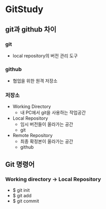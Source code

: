 # GitStudy

## git과 github 차이

### git
- local repository의 버전 관리 도구 
  
### github
- 협업을 위한 원격 저장소 

### 저장소
  - Working Directory 
     - 내 PC에서 git을 사용하는 작업공간
  - Local Repository 
    -  임시 버전들이 올라가는 공간 
    -  git
  - Remote Repository 
    -  최종 확정본이 올라가는 공간 
    -  github

## Git 명령어
### Working directory -> Local Repository
- $ git init
- $ git add
- $ git commit
